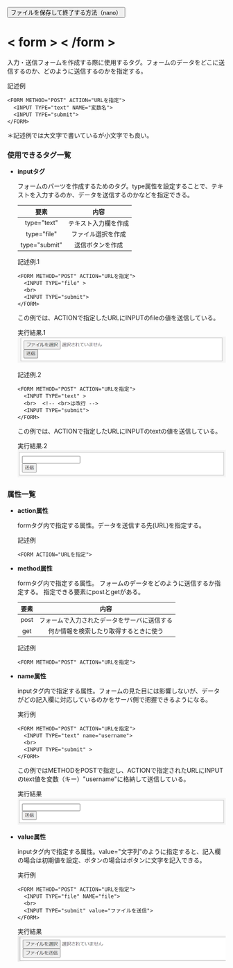 <button type="button" onclick="window.location.href='https://b2211590.github.io/kaitaishinsho/command/nano'">ファイルを保存して終了する方法（nano）</button>

# < form > < /form >

入力・送信フォームを作成する際に使用するタグ。フォームのデータをどこに送信するのか、どのように送信するのかを指定する。


  記述例 [](変更しない)
  
  ```
  <FORM METHOD="POST" ACTION="URLを指定">
    <INPUT TYPE="text" NAME="変数名"> 
    <INPUT TYPE="submit"> 
  </FORM>
  ```
  ＊記述例では大文字で書いているが小文字でも良い。

### 使用できるタグ一覧

- **inputタグ**

  フォームのパーツを作成するためのタグ。type属性を設定することで、テキストを入力するのか、データを送信するのかなどを指定できる。

  | 要素 | 内容 |
  | :---: | :---: |
  |type="text"|テキスト入力欄を作成|
  |type="file"|ファイル選択を作成|
  |type="submit"|送信ボタンを作成|

  記述例.1　[](変更しない)

  ```
  <FORM METHOD="POST" ACTION="URLを指定">
    <INPUT TYPE="file" >
    <br>
    <INPUT TYPE="submit">
  </FORM>
  ```
  この例では、ACTIONで指定したURLにINPUTのfileの値を送信している。
  <br>

  実行結果.1　[](変更しない)
  ![](../nakanishi/form2.png)
  <br>


  記述例.2　[](変更しない)

  ```
  <FORM METHOD="POST" ACTION="URLを指定">
    <INPUT TYPE="text" >
    <br>  <!-- <br>は改行 -->
    <INPUT TYPE="submit">
  </FORM>
  ```
  この例では、ACTIONで指定したURLにINPUTのtextの値を送信している。
  <br>

  実行結果.2　[](変更しない)
  ![](../nakanishi/form1.png)
  <br>


### 属性一覧


- **action属性**
  
  formタグ内で指定する属性。データを送信する先(URL)を指定する。

  記述例 [](変更しない)
  
  ```
  <FORM ACTION="URLを指定">
  ```

- **method属性** 
  
  formタグ内で指定する属性。
  フォームのデータをどのように送信するか指定する。
  指定できる要素にpostとgetがある。

  | 要素 | 内容 |
  | :---: | :---: |
  | post | フォームで入力されたデータをサーバに送信する |
  | get | 何か情報を検索したり取得するときに使う |
  
  記述例　[](変更しない)
  
  ```
  <FORM METHOD="POST" ACTION="URLを指定">
  ```


  


- **name属性** 
    
  inputタグ内で指定する属性。フォームの見た目には影響しないが、データがどの記入欄に対応しているのかをサーバ側で把握できるようになる。
  
  実行例　[](変更しない)
  
  ```
  <FORM METHOD="POST" ACTION="URLを指定">
    <INPUT TYPE="text" name="username"> 
    <br>
    <INPUT TYPE="submit" > 
  </FORM>
  ```
  この例ではMETHODをPOSTで指定し、ACTIONで指定されたURLにINPUTのtext値を変数（キー）"username"に格納して送信している。


  実行結果　[](変更しない)
  ![](../nakanishi/form1.png)
  <br>

- **value属性** 
  
  inputタグ内で指定する属性。value="文字列"のように指定すると、記入欄の場合は初期値を設定、ボタンの場合はボタンに文字を記入できる。
  
  
  実行例　[](変更しない)
  
  ```
  <FORM METHOD="POST" ACTION="URLを指定">
    <INPUT TYPE="file" NAME="file"> 
    <br>
    <INPUT TYPE="submit" value="ファイルを送信"> 
  </FORM>
  ```


  実行結果　[](変更しない)
  ![](../nakanishi/form3.png)




